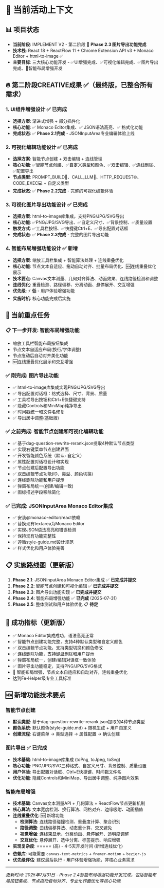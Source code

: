 # 🎯 当前活动上下文

## 📊 项目状态
- **当前阶段**: IMPLEMENT V2 - 第二阶段 🎉 **Phase 2.3 图片导出功能完成**
- **技术栈**: React 18 + ReactFlow 11 + Chrome Extension API v3 + Monaco Editor + html-to-image ✅
- **主要目标**: 三大核心功能开发 - ✅UI增强完成、✅可视化编辑完成、✅图片导出完成、🚀智能布局增强开发

## 🔥 第二阶段CREATIVE成果 ✅（最终版，已整合所有需求）

### 1. UI组件增强设计 ✅ **已完成**
- **选择方案**: 渐进式增强 + 部分插件化
- **核心功能**: ✅ Monaco Editor集成、✅ JSON语法高亮、✅ 格式化功能
- **完成状态**: ✅ **Phase 2.1完成** - JSONInputArea专业编辑体验上线

### 2. 可视化编辑功能设计 ✅ **已完成**
- **选择方案**: 智能节点创建 + 双击编辑 + 连线管理
- **核心功能**: ✅智能节点创建、✅自定义类型和颜色、✅双击编辑、✅连线删除、✅配置导出
- **节点类型**: PROMPT_BUILD🔧、CALL_LLM🤖、HTTP_REQUEST🌐、CODE_EXEC💻 + 自定义类型
- **完成状态**: ✅ **Phase 2.2完成** - 完整的可视化编辑体验

### 3. 可视化图片导出功能设计 ✅ **已完成**
- **选择方案**: html-to-image库集成，支持PNG/JPG/SVG导出
- **核心功能**: ✅PNG/JPG/SVG导出、✅自定义尺寸、✅背景控制、✅质量设置
- **触发方式**: ✅工具栏按钮、✅快捷键Ctrl+E、✅导出配置对话框
- **完成状态**: ✅ **Phase 2.3完成** - 完整的图片导出功能

### 4. 智能布局增强功能设计 ✅ **新增**
- **选择方案**: 缩放工具栏集成 + 智能算法处理 + 连线重叠优化
- **核心功能**: 节点文本自适应、拖动自动对齐、批量布局优化、🆕连线重叠优化展示
- **技术要点**: Canvas文本测量、几何对齐算法、动画效果、连线路径检测和调整
- **连线优化**: 重叠检测、路径偏移、分离动画、悬停展开、交互增强
- **优先级**: ⚡ **低** - 用户体验增强功能
- **实施时机**: 核心功能完成后实施

## 🎯 当前重点任务
### 📋 下一步开发: 智能布局增强功能
- 缩放工具栏智能布局按钮集成
- 节点文本自适应布局(换行/字体调整)
- 节点拖动后自动对齐美化功能
- 🆕连线重叠优化展示和交互增强

### ✅ 刚完成: 图片导出功能
- ✅ html-to-image库集成实现PNG/JPG/SVG导出
- ✅ 导出配置对话框：格式选择、尺寸、背景、质量
- ✅ 工具栏导出按钮和Ctrl+E快捷键支持
- ✅ 隐藏Controls和MiniMap纯净导出
- ✅ 时间戳统一和文件名修复
- ✅ 导出居中调整(基础版)

### ✅ 之前完成: 智能节点创建和可视化编辑功能
- ✅ 基于dag-question-rewrite-rerank.json提取4种默认节点类型
- ✅ 实现右键菜单节点创建界面  
- ✅ 开发智能颜色系统（默认+自定义）
- ✅ 属性配置对话框设计和实现
- ✅ 节点创建后配置导出功能
- ✅ 双击编辑节点功能(ID、类型、颜色切换)
- ✅ 连线删除功能和用户提示
- ✅ 弹窗布局统一(创建/编辑一致)
- ✅ 图标描述字段移除简化

### ✅ 已完成: JSONInputArea Monaco Editor集成
- ✅ 安装@monaco-editor/react依赖
- ✅ 替换现有textarea为Monaco Editor
- ✅ 实现JSON语法高亮和错误检测
- ✅ 保持现有功能完整性
- ✅ 遵循style-guide.md设计规范
- ✅ 样式优化和用户体验完善

## 📋 实施路线图（更新版）
1. **Phase 2.1**: JSONInputArea Monaco Editor集成 ✅ **已完成并提交**
2. **Phase 2.2**: 智能节点创建和可视化编辑 ✅ **已完成并提交**
3. **Phase 2.3**: 图片导出功能实现 ✅ **已完成并提交**
4. **Phase 2.4**: 智能布局增强功能 ✅ **已完成** (2025-07-31)
5. **Phase 2.5**: 整体测试和用户体验优化 📋 **待定**

## 🎯 成功指标（更新版）
- ✅ Monaco Editor集成成功，语法高亮正常
- ✅ 智能节点创建功能完整，支持4种默认类型和自定义颜色
- ✅ 双击编辑节点功能，支持类型切换和颜色修改
- ✅ 连线删除功能，支持键盘删除和用户提示
- ✅ 弹窗布局统一，创建/编辑对话框一致体验
- ✅ 图片导出功能稳定，支持PNG/JPG/SVG格式
- 🚀 智能布局增强，节点文本自适应和自动对齐，连线重叠优化
- 达到Fe-Helper级专业工具标准

## 🆕 新增功能技术要点
### 智能节点创建
- **默认类型**: 基于dag-question-rewrite-rerank.json提取的4种节点类型
- **颜色系统**: 默认颜色(style-guide.md) + 随机生成 + 用户自定义
- **创建流程**: 右键菜单 → 类型选择 → 属性配置 → 确认创建

### 图片导出 ✅ **已完成**
- **技术基础**: html-to-image库集成 (toPng, toJpeg, toSvg)
- **核心功能**: PNG/JPG/SVG三种格式、自定义尺寸、背景控制、质量设置
- **用户体验**: 导出配置对话框、Ctrl+E快捷键、时间戳文件名
- **优化功能**: 隐藏Controls和MiniMap、导出居中调整、纯净图片效果

### 智能布局增强
- **技术基础**: Canvas文本测量API + 几何算法 + ReactFlow节点更新机制
- **核心算法**: 文本宽度检测、换行算法、网格对齐、边缘吸附、动画插值
- **连线重叠优化**: 🆕 新增功能
  - **检测算法**: 连线路径碰撞检测、重叠度计算、聚合识别
  - **路径调整**: 曲线偏移算法、动态重计算、交叉避免
  - **视觉增强**: 连线束显示、分离动画、悬停展开、透明度调整
  - **交互优化**: 悬停展开、选中分离、标签提示、响应增强
- **实现复杂度**: ⭐⭐⭐⭐⭐ (高) - 4-5天开发时间 (新增连线优化)
- **依赖库**: 可能需要 `canvas-text-metrics` + `framer-motion` + `bezier-js`
- **优先级评估**: 建议最后执行 - 用户体验增强功能，非核心业务需求

---
*更新时间: 2025年7月31日 - Phase 2.4智能布局增强功能开发完成，包括智能布局按钮集成、节点拖动自动对齐、专业化界面优化等核心功能* 